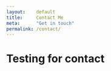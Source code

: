 ```yaml
---
layout:    default
title:     Contact Me
meta:      "Get in touch"
permalink: /contact/
---
```


# Testing for contact